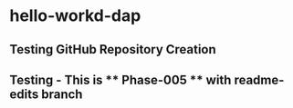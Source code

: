 # hello-workd-dap

## Testing **GitHub** Repository Creation ##

## Testing - This is ** Phase-005 ** with readme-edits branch ##
